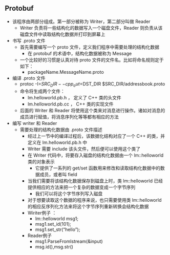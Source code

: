 ## Protobuf
- 该程序由两部分组成。第一部分被称为 Writer，第二部分叫做 Reader
  - Writer 负责将一些结构化的数据写入一个磁盘文件，Reader 则负责从该磁盘文件中读取结构化数据并打印到屏幕上
- 书写 .proto 文件
  - 首先需要编写一个 proto 文件，定义我们程序中需要处理的结构化数据
    - 在 protobuf 的术语中，结构化数据被称为 Message
  - 一个比较好的习惯是认真对待 proto 文件的文件名。比如将命名规则定于如下：
    - packageName.MessageName.proto
- 编译 .proto 文件
  - protoc -I=$SRC_DIR --cpp_out=$DST_DIR $SRC_DIR/addressbook.proto
  - 命令将生成两个文件：
    - lm.helloworld.pb.h ， 定义了 C++ 类的头文件
    - lm.helloworld.pb.cc ， C++ 类的实现文件
  - 后面的 Writer 和 Reader 将使用这个类来对消息进行操作。诸如对消息的成员进行赋值，将消息序列化等等都有相应的方法
- 编写 writer 和 Reader
  - 需要处理的结构化数据由 .proto 文件描述
    - 经过上一节中的编译过程后，该数据化结构对应了一个 C++ 的类，并定义在 lm.helloworld.pb.h 中
    - Writer 需要 include 该头文件，然后便可以使用这个类了
    - 在 Writer 代码中，将要存入磁盘的结构化数据由一个 lm::helloworld 类的对象表示
      - 它提供了一系列的 get/set 函数用来修改和读取结构化数据中的数据成员，或者叫 field
    - 当我们需要将该结构化数据保存到磁盘上时，类 lm::helloworld 已经提供相应的方法来把一个复杂的数据变成一个字节序列
      - 我们可以将这个字节序列写入磁盘
    - 对于想要读取这个数据的程序来说，也只需要使用类 lm::helloworld 的相应反序列化方法来将这个字节序列重新转换会结构化数据
    - Wiriter例子 ：
      - lm::helloworld msg1;
      - msg1.set_id(101);
      - msg1.set_str(“hello”);
    - Reader例子
      - msg1.ParseFromIstream(&input)
      - msg.id(),msg.str()
